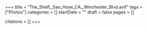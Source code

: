 +++
title = "The_Shelf,_San_Hose_CA,_Winchester_Blvd.avif"
tags = ["Photos"]
categories = []
startDate = ""
draft = false
pages = []

citations = []
+++
